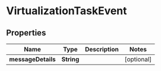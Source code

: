 

# VirtualizationTaskEvent


## Properties

| Name | Type | Description | Notes |
|------------ | ------------- | ------------- | -------------|
|**messageDetails** | **String** |  |  [optional] |




